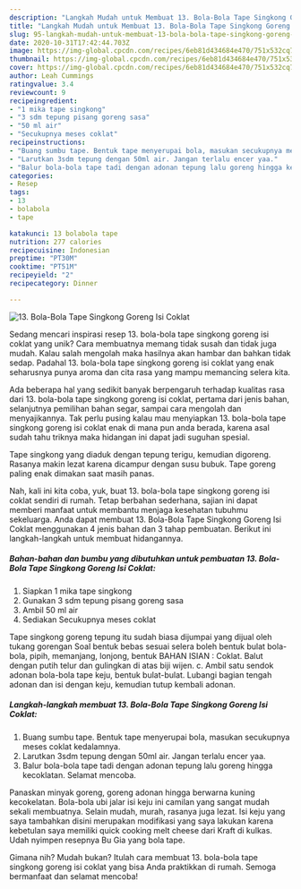 ```yaml
---
description: "Langkah Mudah untuk Membuat 13. Bola-Bola Tape Singkong Goreng Isi Coklat yang Sempurna"
title: "Langkah Mudah untuk Membuat 13. Bola-Bola Tape Singkong Goreng Isi Coklat yang Sempurna"
slug: 95-langkah-mudah-untuk-membuat-13-bola-bola-tape-singkong-goreng-isi-coklat-yang-sempurna
date: 2020-10-31T17:42:44.703Z
image: https://img-global.cpcdn.com/recipes/6eb81d434684e470/751x532cq70/13-bola-bola-tape-singkong-goreng-isi-coklat-foto-resep-utama.jpg
thumbnail: https://img-global.cpcdn.com/recipes/6eb81d434684e470/751x532cq70/13-bola-bola-tape-singkong-goreng-isi-coklat-foto-resep-utama.jpg
cover: https://img-global.cpcdn.com/recipes/6eb81d434684e470/751x532cq70/13-bola-bola-tape-singkong-goreng-isi-coklat-foto-resep-utama.jpg
author: Leah Cummings
ratingvalue: 3.4
reviewcount: 9
recipeingredient:
- "1 mika tape singkong"
- "3 sdm tepung pisang goreng sasa"
- "50 ml air"
- "Secukupnya meses coklat"
recipeinstructions:
- "Buang sumbu tape. Bentuk tape menyerupai bola, masukan secukupnya meses coklat kedalamnya."
- "Larutkan 3sdm tepung dengan 50ml air. Jangan terlalu encer yaa."
- "Balur bola-bola tape tadi dengan adonan tepung lalu goreng hingga kecoklatan. Selamat mencoba."
categories:
- Resep
tags:
- 13
- bolabola
- tape

katakunci: 13 bolabola tape 
nutrition: 277 calories
recipecuisine: Indonesian
preptime: "PT30M"
cooktime: "PT51M"
recipeyield: "2"
recipecategory: Dinner

---
```



![13. Bola-Bola Tape Singkong Goreng Isi Coklat](https://img-global.cpcdn.com/recipes/6eb81d434684e470/751x532cq70/13-bola-bola-tape-singkong-goreng-isi-coklat-foto-resep-utama.jpg)

Sedang mencari inspirasi resep 13. bola-bola tape singkong goreng isi coklat yang unik? Cara membuatnya memang tidak susah dan tidak juga mudah. Kalau salah mengolah maka hasilnya akan hambar dan bahkan tidak sedap. Padahal 13. bola-bola tape singkong goreng isi coklat yang enak seharusnya punya aroma dan cita rasa yang mampu memancing selera kita.

Ada beberapa hal yang sedikit banyak berpengaruh terhadap kualitas rasa dari 13. bola-bola tape singkong goreng isi coklat, pertama dari jenis bahan, selanjutnya pemilihan bahan segar, sampai cara mengolah dan menyajikannya. Tak perlu pusing kalau mau menyiapkan 13. bola-bola tape singkong goreng isi coklat enak di mana pun anda berada, karena asal sudah tahu triknya maka hidangan ini dapat jadi suguhan spesial.

Tape singkong yang diaduk dengan tepung terigu, kemudian digoreng. Rasanya makin lezat karena dicampur dengan susu bubuk. Tape goreng paling enak dimakan saat masih panas.


Nah, kali ini kita coba, yuk, buat 13. bola-bola tape singkong goreng isi coklat sendiri di rumah. Tetap berbahan sederhana, sajian ini dapat memberi manfaat untuk membantu menjaga kesehatan tubuhmu sekeluarga. Anda dapat membuat 13. Bola-Bola Tape Singkong Goreng Isi Coklat menggunakan 4 jenis bahan dan 3 tahap pembuatan. Berikut ini langkah-langkah untuk membuat hidangannya.

<!--inarticleads1-->

##### Bahan-bahan dan bumbu yang dibutuhkan untuk pembuatan 13. Bola-Bola Tape Singkong Goreng Isi Coklat:

1. Siapkan 1 mika tape singkong
1. Gunakan 3 sdm tepung pisang goreng sasa
1. Ambil 50 ml air
1. Sediakan Secukupnya meses coklat


Tape singkong goreng tepung itu sudah biasa dijumpai yang dijual oleh tukang gorengan Soal bentuk bebas sesuai selera boleh bentuk bulat bola-bola, pipih, memanjang, lonjong, bentuk BAHAN ISIAN : Coklat. Balut dengan putih telur dan gulingkan di atas biji wijen. c. Ambil satu sendok adonan bola-bola tape keju, bentuk bulat-bulat. Lubangi bagian tengah adonan dan isi dengan keju, kemudian tutup kembali adonan. 

<!--inarticleads2-->

##### Langkah-langkah membuat 13. Bola-Bola Tape Singkong Goreng Isi Coklat:

1. Buang sumbu tape. Bentuk tape menyerupai bola, masukan secukupnya meses coklat kedalamnya.
1. Larutkan 3sdm tepung dengan 50ml air. Jangan terlalu encer yaa.
1. Balur bola-bola tape tadi dengan adonan tepung lalu goreng hingga kecoklatan. Selamat mencoba.


Panaskan minyak goreng, goreng adonan hingga berwarna kuning kecokelatan. Bola-bola ubi jalar isi keju ini camilan yang sangat mudah sekali membuatnya. Selain mudah, murah, rasanya juga lezat. Isi keju yang saya tambahkan disini merupakan modifikasi yang saya lakukan karena kebetulan saya memiliki quick cooking melt cheese dari Kraft di kulkas. Udah nyimpen resepnya Bu Gia yang bola tape. 

Gimana nih? Mudah bukan? Itulah cara membuat 13. bola-bola tape singkong goreng isi coklat yang bisa Anda praktikkan di rumah. Semoga bermanfaat dan selamat mencoba!

